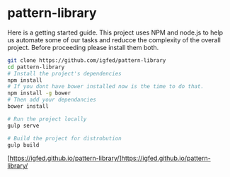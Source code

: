 # pattern-library
Here is a getting started guide.
This project uses NPM and node.js to help us automate some of our tasks and reducce the complexity of the overall project.
Before proceeding please install them both.

```bash
git clone https://github.com/igfed/pattern-library
cd pattern-library
# Install the project's dependencies
npm install
# If you dont have bower installed now is the time to do that.
npm install -g bower
# Then add your dependancies
bower install

# Run the project locally
gulp serve

# Build the project for distrobution
gulp build
```

[https://igfed.github.io/pattern-library/]https://igfed.github.io/pattern-library/
